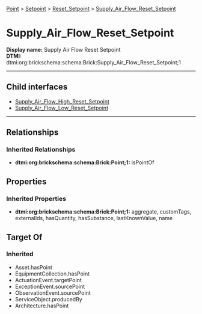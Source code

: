 [Point](../../../Point.md) > [Setpoint](../../Setpoint.md) > [Reset_Setpoint](../Reset_Setpoint.md) > [Supply_Air_Flow_Reset_Setpoint](.)
# Supply_Air_Flow_Reset_Setpoint

**Display name:** Supply Air Flow Reset Setpoint<br />
**DTMI:** dtmi:org:brickschema:schema:Brick:Supply_Air_Flow_Reset_Setpoint;1

---


## Child interfaces
* [Supply_Air_Flow_High_Reset_Setpoint](Supply_Air_Flow_High_Reset_Setpoint.md)
* [Supply_Air_Flow_Low_Reset_Setpoint](Supply_Air_Flow_Low_Reset_Setpoint.md)

---
## Relationships
### Inherited Relationships
* **dtmi:org:brickschema:schema:Brick:Point;1:** isPointOf
## Properties
### Inherited Properties
* **dtmi:org:brickschema:schema:Brick:Point;1:** aggregate, customTags, externalIds, hasQuantity, hasSubstance, lastKnownValue, name
## Target Of
### Inherited
* Asset.hasPoint
* EquipmentCollection.hasPoint
* ActuationEvent.targetPoint
* ExceptionEvent.sourcePoint
* ObservationEvent.sourcePoint
* ServiceObject.producedBy
* Architecture.hasPoint
